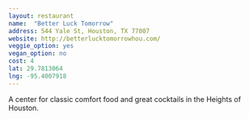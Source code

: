 ```yaml
---
layout: restaurant
name:  "Better Luck Tomorrow"
address: 544 Yale St, Houston, TX 77007
website: http://betterlucktomorrowhou.com/
veggie_option: yes
vegan_option: no
cost: 4
lat: 29.7813064
lng: -95.4007918
---
```


A center for classic comfort food and great cocktails in the Heights of Houston.
